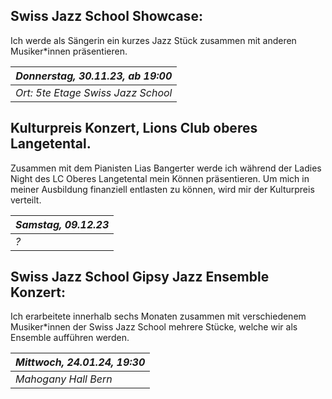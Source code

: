 ## Swiss Jazz School Showcase: 

Ich werde als Sängerin ein kurzes Jazz Stück zusammen mit anderen Musiker*innen präsentieren. 

| *Donnerstag, 30.11.23, ab 19:00* |
|-|
| *Ort: 5te Etage Swiss Jazz School* |
 

## Kulturpreis Konzert, Lions Club oberes Langetental. 

Zusammen mit dem Pianisten Lias Bangerter werde ich während der Ladies Night des LC Oberes Langetental mein Können präsentieren. Um mich in meiner Ausbildung finanziell entlasten zu können, wird mir der Kulturpreis verteilt. 

| *Samstag, 09.12.23* |
|-|
| *?* |

 
## Swiss Jazz School Gipsy Jazz Ensemble Konzert: 

Ich erarbeitete innerhalb sechs Monaten zusammen mit verschiedenem Musiker*innen der Swiss Jazz School mehrere Stücke, welche wir als Ensemble aufführen werden. 

| *Mittwoch, 24.01.24, 19:30* |
|---|
| *Mahogany Hall Bern* |

